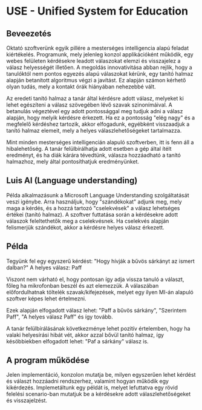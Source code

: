 # USE - Unified System for Education

## Beveezetés

Oktató szoftverünk egyik pillére a mesterséges intelligencia alapú feladat kiértékelés. Programunk, mely jelenleg konzol applikációként működik, egy webes felületen kérdésekre leadott válaszokat elemzi és visszajelez a válasz helyességét illetően.
A megoldás innovativitása abban rejlik, hogy a tanulóktól nem pontos egyezés alapú válaszokat kérünk, egy tanító halmaz alapján betanított algoritmus végzi a javítást. Ez alapján számon kérhető olyan tudás, mely a kontakt órák hiányában nehezebbé vált.

Az eredeti tanító halmaz a tanár által kérdésre adott válasz, melyeket ki lehet egészíteni a válasz szövegében lévő szavak szinonímáival. A betanulás végeztével egy adott pontossággal meg tudjuk adni a válasz alapján, hogy melyik kérdésre érkezett. Ha ez a pontosság "elég nagy" és a megfelelő kérdéshez tartozik, akkor elfogadunk, egyébként visszaadjuk a tanító halmaz elemeit, mely a helyes válaszlehetőségeket tartalmazza.

Mint minden mesterséges intelligencián alapuló szoftverben, itt is fenn áll a hibalehetőség. A tanár felülbírálhatja adott esetben a gép által ítélt eredményt, és ha diák kárára tévedtünk, válasza hozzáadható a tanító halmazhoz, mely által pontosíthatjuk eredményünket.

## Luis AI (Language understanding)

Példa alkalmazásunk a Microsoft Language Understanding szolgáltatását veszi igénybe. Arra használjuk, hogy "szándékokat" adjunk meg, mely maga a kérdés, és a hozzá tartozó "cselekvések" a válasz lehetséges értékei (tanító halmaz). A szoftver futtatása során a kérdésekre adott válaszok feleltethetők meg a cselekvésnek. Ha cselekvés alapján felismerjük szándékot, akkor a kérdésre helyes válasz érkezett.

## Példa

Tegyünk fel egy egyszerű kérdést: "Hogy hívják a bűvös sárkányt az ismert dalban?"
A helyes válasz: Paff

Viszont nem várható el, hogy pontosan így adja vissza tanuló a választ, főleg ha mikrofonban beszél és azt elemezzük. A válaszában előfordulhatnak töltelék szavak/kifejezések, melyet egy ilyen MI-án alapuló szoftver képes lehet értelmezni.

Ezek alapján elfogadott válasz lehet: "Paff a bűvös sárkány", "Szerintem Paff", "A helyes válasz Paff" és így tovább.

A tanár felülbírálásának következménye lehet pozitív értelemben, hogy ha valaki helyesírási hibát vét, akkor azzal bővül tanító halmaz, így késöbbiekben elfogadott lehet: "Paf a sárkány" válasz is.

## A program működése

Jelen implementáció, konzolon mutatja be, milyen egyszerűen lehet kérdést és választ hozzáadni rendszerhez, valamint hogyan működik egy kikérdezés. Implemetáltunk egy példát is, melyet lefuttatva egy rövid felelési scenario-ban mutatjuk be a kérdésekre adott válaszlehetőségeket és visszajelzést.
